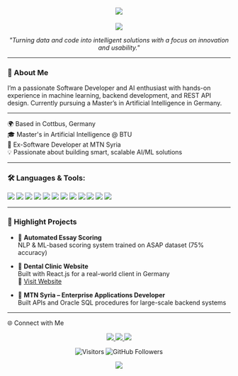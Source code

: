 <h1 align="center"> 
  <img src="https://readme-typing-svg.demolab.com?font=Fira+Code&weight=600&size=30&duration=2500&pause=800&color=36BCF7&center=true&vCenter=true&width=600&lines=Hi%2C+I'm+Hala+Owiss!+%F0%9F%91%8B;AI+Developer+%7C+Software+Engineer" /> 
</h1>
<p align="center"> <img src="https://capsule-render.vercel.app/api?type=waving&color=0:36BCF7,100:F75C7E&height=200&section=header&text=Hala%20Owiss&fontSize=50&fontColor=FFFFFF" /> </p>
<p align="center"> <em>"Turning data and code into intelligent solutions with a focus on innovation and usability."</em> </p>

---

### 🚀 About Me
I’m a passionate Software Developer and AI enthusiast with hands-on experience in machine learning, backend development, and REST API design.
Currently pursuing a Master’s in Artificial Intelligence in Germany.

---

🌍 Based in Cottbus, Germany  
🎓 Master's in Artificial Intelligence @ BTU  
💼 Ex-Software Developer at MTN Syria  
💡 Passionate about building smart, scalable AI/ML solutions  

---

### 🛠️ Languages & Tools:

<p align="left">
  <img src="https://img.shields.io/badge/Python-3776AB?style=flat&logo=python&logoColor=white" />
  <img src="https://img.shields.io/badge/Java-007396?style=flat&logo=java&logoColor=white" />
  <img src="https://img.shields.io/badge/Spring_Boot-6DB33F?style=flat&logo=spring-boot&logoColor=white" />
  <img src="https://img.shields.io/badge/React-20232A?style=flat&logo=react&logoColor=61DAFB" />
  <img src="https://img.shields.io/badge/Flutter-02569B?style=flat&logo=flutter&logoColor=white" />
  <img src="https://img.shields.io/badge/SQL-003B57?style=flat&logo=postgresql&logoColor=white" />
  <img src="https://img.shields.io/badge/TensorFlow-FF6F00?style=flat&logo=tensorflow&logoColor=white" />
  <img src="https://img.shields.io/badge/PyTorch-EE4C2C?style=flat&logo=pytorch&logoColor=white" />
  <img src="https://img.shields.io/badge/Scikit--learn-F7931E?style=flat&logo=scikit-learn&logoColor=white" />
  <img src="https://img.shields.io/badge/Numpy-013243?style=flat&logo=numpy&logoColor=white" />
  <img src="https://img.shields.io/badge/Pandas-150458?style=flat&logo=pandas&logoColor=white" />
  <img src="https://img.shields.io/badge/Seaborn-3776AB?style=flat&logo=python&logoColor=white" />
</p>

---

### 📌 Highlight Projects

- 📝 **Automated Essay Scoring**  
  NLP & ML-based scoring system trained on ASAP dataset (75% accuracy)

- 🦷 **Dental Clinic Website**  
  Built with React.js for a real-world client in Germany  
  🔗 [Visit Website](https://zahnzentrum-koenigslutter.de)

- 🏢 **MTN Syria – Enterprise Applications Developer**  
  Built APIs and Oracle SQL procedures for large-scale backend systems


---

🌐 Connect with Me
<p align="center"> <a href="https://www.linkedin.com/in/halaowiss/"> <img src="https://img.shields.io/badge/-LinkedIn-0A66C2?style=for-the-badge&logo=LinkedIn&logoColor=white" /> </a> <a href="https://github.com/HalaOwiss"> <img src="https://img.shields.io/badge/-GitHub-171515?style=for-the-badge&logo=GitHub&logoColor=white" /> </a> <a href="mailto:owisshala@gmail.com"> <img src="https://img.shields.io/badge/-Email-D14836?style=for-the-badge&logo=Gmail&logoColor=white" /> </a> </p>
<p align="center"> <img src="https://visitor-badge.laobi.icu/badge?page_id=HalaOwiss.HalaOwiss" alt="Visitors"> <img src="https://img.shields.io/github/followers/HalaOwiss?label=Follow&style=social" alt="GitHub Followers"> </p>
<p align="center"> <img src="https://capsule-render.vercel.app/api?type=waving&color=0:F75C7E,100:36BCF7&height=200&section=footer"/> </p>
